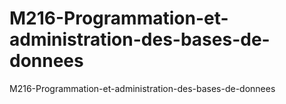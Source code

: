# M216-Programmation-et-administration-des-bases-de-donnees
M216-Programmation-et-administration-des-bases-de-donnees
